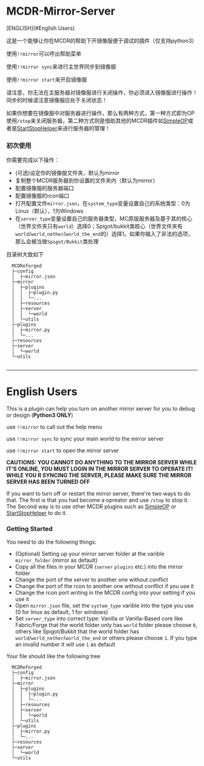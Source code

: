 # MCDR-Mirror-Server

[ENGLISH](#English Users)

这是一个能够让你在MCDR的帮助下开镜像服便于调试的插件（仅支持python3）

使用`!!mirror`可以呼出帮助菜单

使用`!!mirror sync`来进行主世界同步到镜像服

使用`!!mirror start`来开启镜像服

请注意，你无法在主服务器对镜像服进行关闭操作，你必须进入镜像服进行操作！同步的时候请注意镜像服应处于关闭状态！

如果你想要在镜像服中对服务器进行操作，那么有两种方式，第一种方式即为OP使用`/stop`来关闭服务器，第二种方式则是借助其他的MCDR插件如[SimpleOP](https://github.com/GamerNoTitle/SimpleOP)或者是[StartStopHelper](https://github.com/MCDReforged-Plugins/StartStopHelper)来进行服务器的管理！

### 初次使用

你需要完成以下操作：

- (可选)设定你的镜像服文件夹，默认为mirror
- 复制整个MCDR服务器到你设置的文件夹内（默认为mirror）
- 配置镜像服的服务器端口
- 配置镜像服的rcon端口
- 打开配置文件`mirror.json`，在`system_type`变量设置自己的系统类型：0为Linux（默认），1为Windows
- 在`server_type`变量设置自己的服务器类型，MC原版服务器及基于其的核心（世界文件夹只有`world`）选择0；Spigot/bukkit类核心（世界文件夹有`world`/`world_nether`/`world_the_end`的）选择1。如果你输入了非法的选项，那么会被当做`Spigot/Bukkit`类处理

目录树大致如下

```
  MCDReforged
  ├─config
  │  ├─mirror.json
  ├─mirror
  │  ├─plugins
  │  │  ├─plugin.py
  │  │  └─...
  │  ├─resources
  │  ├─server
  │  │  └─world
  │  └─utils
  ├─plugins
  │  ├─mirror.py
  │  └─...
  ├─resources
  ├─server
  │  └─world
  └─utils
  
```

---

# English Users

This is a plugin can help you turn on another mirror server for you to debug or design (**Python3 ONLY**)

use `!!mirror` to call out the help menu

use `!!mirror sync` to sync your main world to the mirror server

use `!!mirror start` to open the mirror server

**CAUTIONS: YOU CANNOT DO ANYTHING TO THE MIRROR SERVER WHILE IT'S ONLINE, YOU MUST LOGIN IN THE MIRROR SERVER TO OPERATE IT! WHILE YOU R SYNCING THE SERVER, PLEASE MAKE SURE THE MIRROR SERVER HAS BEEN TURNED OFF**

If you want to turn off or restart the mirror server, there're two ways to do that. The first is that you had become a opreator and use `/stop` to stop it. The Second way is to use other MCDR plugins such as [SimpleOP](https://github.com/GamerNoTitle/SimpleOP) or [StartStopHelper](https://github.com/MCDReforged-Plugins/StartStopHelper) to do it.

### Getting Started

You need to do the following things:

- (Optional) Setting up your mirror server folder at the varible `mirror_folder` (mirror as default)
- Copy all the files in your MCDR (`server` `plugins` etc.) into the mirror folder
- Change the port of the server to another one without conflict
- Change the port of the rcon to another one without conflict if you use it
- Change the rcon port writing in the MCDR config into your setting if you use it
- Open `mirror.json` file, set the `system_type` varible into the type you use (0 for linux as default, 1 for windows)
- Set `server_type` into correct type: Vanilla or Vanilla-Based core like Fabric/Forge that the world folder only has `world` folder please choose `0`, others like Spigot/Bukkit that the world folder has `world`/`world_nether`/`world_the_end` or others please choose `1`. If you type an invalid number it will use `1` as default

Your file should like the following tree

```
  MCDReforged
  ├─config
  │  ├─mirror.json
  ├─mirror
  │  ├─plugins
  │  │  ├─plugin.py
  │  │  └─...
  │  ├─resources
  │  ├─server
  │  │  └─world
  │  └─utils
  ├─plugins
  │  ├─mirror.py
  │  └─...
  ├─resources
  ├─server
  │  └─world
  └─utils
```

